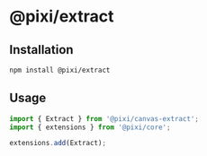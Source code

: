 # @pixi/extract

## Installation

```bash
npm install @pixi/extract
```

## Usage

```js
import { Extract } from '@pixi/canvas-extract';
import { extensions } from '@pixi/core';

extensions.add(Extract);
```